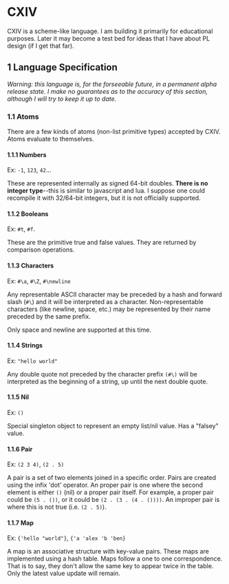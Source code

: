 # CXIV

CXIV is a scheme-like language. I am building it primarily for educational
purposes. Later it may become a test bed for ideas that I have about PL design
(if I get that far).

## 1 Language Specification

*Warning: this language is, for the forseeable future, in a permanent alpha
release state. I make no guarantees as to the accuracy of this section,
although I will try to keep it up to date.*

### 1.1 Atoms

There are a few kinds of atoms (non-list primitive types) accepted by CXIV.
Atoms evaluate to themselves.

#### 1.1.1 Numbers

Ex: `-1`, `123`, `42`...

These are represented internally as signed 64-bit doubles. __There is no
integer type__--this is similar to javascript and lua. I suppose one could
recompile it with 32/64-bit integers, but it is not officially supported.

#### 1.1.2 Booleans

Ex: `#t`, `#f`.

These are the primitive true and false values. They are returned by comparison
operations.

#### 1.1.3 Characters

Ex: `#\a`, `#\Z`, `#\newline`

Any representable ASCII character may be preceded by a hash and forward slash
(`#\`) and it will be interpreted as a character. Non-representable characters
(like newline, space, etc.) may be represented by their name preceded by the
same prefix.

Only space and newline are supported at this time.

#### 1.1.4 Strings

Ex: `"hello world"`

Any double quote not preceded by the character prefix `(#\)` will be interpreted
as the beginning of a string, up until the next double quote.

#### 1.1.5 Nil

Ex: `()`

Special singleton object to represent an empty list/nil value. Has a "falsey" value.

#### 1.1.6 Pair

Ex: `(2 3 4)`, `(2 . 5)`

A pair is a set of two elements joined in a specific order. Pairs are created using the infix 'dot' operator. An proper pair is one where the second element is either `()` (nil) or a proper pair itself. For example, a proper pair could be `(5 . ())`, or it could be `(2 . (3 . (4 . ())))`. An improper pair is where this is not true (i.e. `(2 . 5)`).

#### 1.1.7 Map

Ex: `{'hello "world"}`, `{'a 'alex 'b 'ben}`

A map is an associative structure with key-value pairs. These maps are implemented using a hash table. Maps follow a one to one correspondence. That is to say, they don't allow the same key to appear twice in the table. Only the latest value update will remain.

